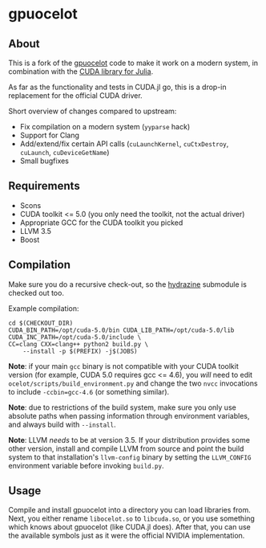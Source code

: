 gpuocelot
=========

About
-----

This is a fork of the [gpuocelot](https://code.google.com/p/gpuocelot/) code to
make it work on a modern system, in combination with the [CUDA library for
Julia](https://github.com/maleadt/CUDA.jl).

As far as the functionality and tests in CUDA.jl go, this is a drop-in
replacement for the official CUDA driver.

Short overview of changes compared to upstream:

* Fix compilation on a modern system (`yyparse` hack)
* Support for Clang
* Add/extend/fix certain API calls (`cuLaunchKernel`, `cuCtxDestroy`,
  `cuLaunch`, `cuDeviceGetName`)
* Small bugfixes


Requirements
------------

* Scons
* CUDA toolkit <= 5.0 (you only need the toolkit, not the actual driver)
* Appropriate GCC for the CUDA toolkit you picked
* LLVM 3.5
* Boost


Compilation
-----------

Make sure you do a recursive check-out, so the
[hydrazine](https://github.com/maleadt/hydrazine) submodule is checked out too.

Example compilation:

    cd $(CHECKOUT_DIR)
    CUDA_BIN_PATH=/opt/cuda-5.0/bin CUDA_LIB_PATH=/opt/cuda-5.0/lib CUDA_INC_PATH=/opt/cuda-5.0/include \
    CC=clang CXX=clang++ python2 build.py \
        --install -p $(PREFIX) -j$(JOBS)

**Note**: if your main `gcc` binary is not compatible with your CUDA toolkit
version (for example, CUDA 5.0 requires gcc <= 4.6), you _will_ need to edit
`ocelot/scripts/build_environment.py` and change the two `nvcc` invocations to
include `-ccbin=gcc-4.6` (or something similar).

**Note**: due to restrictions of the build system, make sure you only use
absolute paths when passing information through environment variables, and
always build with `--install`.

**Note**: LLVM *needs* to be at version 3.5. If your distribution provides some
other version, install and compile LLVM from source and point the build system
to that installation's `llvm-config` binary by setting the `LLVM_CONFIG`
environment variable before invoking `build.py`.


Usage
-----

Compile and install gpuocelot into a directory you can load libraries from.
Next, you either rename `libocelot.so` to `libcuda.so`, or you use something
which knows about gpuocelot (like CUDA.jl does). After that, you can use the
available symbols just as it were the official NVIDIA implementation.
